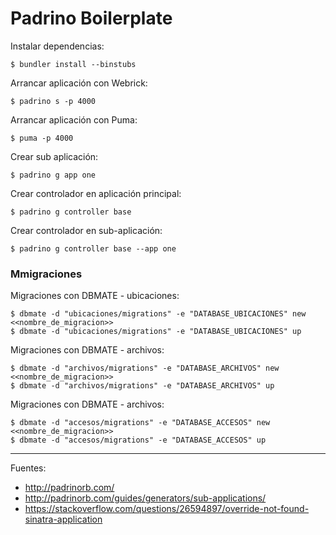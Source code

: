 # Padrino Boilerplate

Instalar dependencias:

    $ bundler install --binstubs

Arrancar aplicación con Webrick:

    $ padrino s -p 4000

Arrancar aplicación con Puma:

    $ puma -p 4000

Crear sub aplicación:

    $ padrino g app one

Crear controlador en aplicación principal:

    $ padrino g controller base

Crear controlador en sub-aplicación:

    $ padrino g controller base --app one

### Mmigraciones

Migraciones con DBMATE - ubicaciones:

    $ dbmate -d "ubicaciones/migrations" -e "DATABASE_UBICACIONES" new <<nombre_de_migracion>>
    $ dbmate -d "ubicaciones/migrations" -e "DATABASE_UBICACIONES" up

Migraciones con DBMATE - archivos:

    $ dbmate -d "archivos/migrations" -e "DATABASE_ARCHIVOS" new <<nombre_de_migracion>>
    $ dbmate -d "archivos/migrations" -e "DATABASE_ARCHIVOS" up

Migraciones con DBMATE - archivos:

    $ dbmate -d "accesos/migrations" -e "DATABASE_ACCESOS" new <<nombre_de_migracion>>
    $ dbmate -d "accesos/migrations" -e "DATABASE_ACCESOS" up

---

Fuentes:

+ http://padrinorb.com/
+ http://padrinorb.com/guides/generators/sub-applications/
+ https://stackoverflow.com/questions/26594897/override-not-found-sinatra-application
